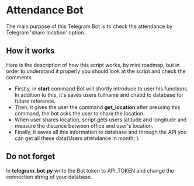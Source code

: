 # Attendance Bot

The main purpose of this Telegram Bot is to check the attendance by Telegram 'share location' option.

## How it works
Here is the description of how this script works, by mini roadmap, but in order to understand it properly you should look at the script
and check the comments

- Firstly, in **start** command Bot will shortly introduce to user his functions. In addition to this, it's saves users fullname and chatid to database for future reference.
- Then, it gives the user the command **get_location** after pressing this command, the bot asks the user to share the location. 
- When user shares location, script gets users latitude and longitude and measure the distance between office and user's location.
- Finally, it saves all this information to database and through the API you can get all these data(Users attendance in month, ).

## Do not forget

In **telegram_bot.py** write the Bot token to API_TOKEN and change the connection string of your database. 

